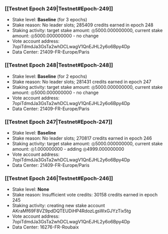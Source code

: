 ### [[Testnet Epoch 249|Testnet#Epoch-249]]
* Stake level: **Baseline** (for 3 epochs)
* Stake reason: No leader slots; 285409 credits earned in epoch 248
* Staking activity: target stake amount: ◎5000.000000000, current stake amount: ◎5000.000000000 - no change
* Vote account address: 7opiTdmdJa3GsTa2whDCLwagV1QnEJHL2y6o6Bpy4Dp
* Data Center: 21409-FR-Europe/Paris
### [[Testnet Epoch 248|Testnet#Epoch-248]]
* Stake level: **Baseline** (for 2 epochs)
* Stake reason: No leader slots; 281431 credits earned in epoch 247
* Staking activity: target stake amount: ◎5000.000000000, current stake amount: ◎5000.000000000 - no change
* Vote account address: 7opiTdmdJa3GsTa2whDCLwagV1QnEJHL2y6o6Bpy4Dp
* Data Center: 21409-FR-Europe/Paris
### [[Testnet Epoch 247|Testnet#Epoch-247]]
* Stake level: **Baseline**
* Stake reason: No leader slots; 270817 credits earned in epoch 246
* Staking activity: target stake amount: ◎5000.000000000, current stake amount: ◎1.000000000 - adding ◎4999.000000000
* Vote account address: 7opiTdmdJa3GsTa2whDCLwagV1QnEJHL2y6o6Bpy4Dp
* Data Center: 21409-FR-Europe/Paris
### [[Testnet Epoch 246|Testnet#Epoch-246]]
* Stake level: **None**
* Stake reason: Insufficient vote credits: 30158 credits earned in epoch 245
* Staking activity: creating new stake account AKraMf69F8VZ9pdDQTEUDiHP4RdozLgsWxGJYzTix5tg
* Vote account address: 7opiTdmdJa3GsTa2whDCLwagV1QnEJHL2y6o6Bpy4Dp
* Data Center: 16276-FR-Roubaix